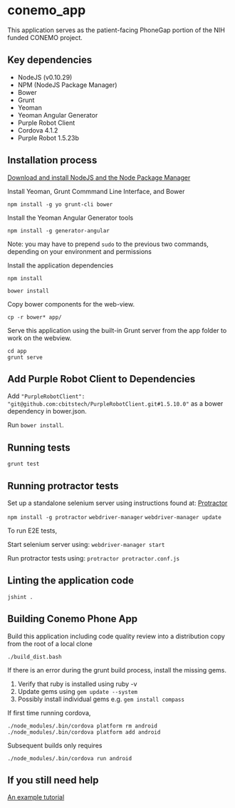 conemo_app
==========

This application serves as the patient-facing PhoneGap portion of the NIH funded
CONEMO project.

Key dependencies
----------------

- NodeJS (v0.10.29)
- NPM (NodeJS Package Manager)
- Bower
- Grunt
- Yeoman
- Yeoman Angular Generator
- Purple Robot Client
- Cordova 4.1.2
- Purple Robot 1.5.23b

Installation process
--------------------

[Download and install NodeJS and the Node Package Manager](http://nodejs.org/download/)

Install Yeoman, Grunt Commmand Line Interface, and Bower

`npm install -g yo grunt-cli bower`

Install the Yeoman Angular Generator tools

`npm install -g generator-angular`

Note: you may have to prepend `sudo` to the previous two commands, depending on your
environment and permissions

Install the application dependencies

`npm install`

`bower install`

Copy bower components for the web-view.

```
cp -r bower* app/
```

Serve this application using the built-in Grunt server from the app folder to work
on the webview.

```
cd app
grunt serve
```

Add Purple Robot Client to Dependencies
---------------------------------------

Add `"PurpleRobotClient": "git@github.com:cbitstech/PurpleRobotClient.git#1.5.10.0"`
as a bower dependency in bower.json.

Run `bower install`.

Running tests
-------------

`grunt test`

Running protractor tests
------------------------

Set up a standalone selenium server using instructions found at:
[Protractor](https://github.com/angular/protractor)

`npm install -g protractor`
`webdriver-manager`
`webdriver-manager update`

To run E2E tests,

Start selenium server using:
`webdriver-manager start`

Run protractor tests using:
`protractor protractor.conf.js`

Linting the application code
----------------------------

`jshint .`

Building Conemo Phone App
----------------------------

Build this application including code quality review into a distribution copy
from the root of a local clone

`./build_dist.bash`

If there is an error during the grunt build process, install the missing gems.

1. Verify that ruby is installed using ruby -v
1. Update gems using `gem update --system`
1. Possibly install individual gems e.g. `gem install compass`

If first time running cordova,

`./node_modules/.bin/cordova platform rm android`
`./node_modules/.bin/cordova platform add android`

Subsequent builds only requires

`./node_modules/.bin/cordova run android`

If you still need help
----------------------

[An example tutorial](http://www.sitepoint.com/kickstart-your-angularjs-development-with-yeoman-grunt-and-bower/)
